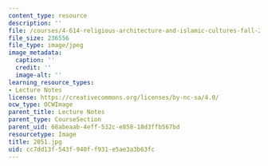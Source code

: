 ```yaml
---
content_type: resource
description: ''
file: /courses/4-614-religious-architecture-and-islamic-cultures-fall-2002/cc7dd13f543f940ff931e5ae3a3b63fc_2051.jpg
file_size: 236556
file_type: image/jpeg
image_metadata:
  caption: ''
  credit: ''
  image-alt: ''
learning_resource_types:
- Lecture Notes
license: https://creativecommons.org/licenses/by-nc-sa/4.0/
ocw_type: OCWImage
parent_title: Lecture Notes
parent_type: CourseSection
parent_uid: 68abeaab-4eff-532c-e858-18d3ffb567bd
resourcetype: Image
title: 2051.jpg
uid: cc7dd13f-543f-940f-f931-e5ae3a3b63fc
---
```

